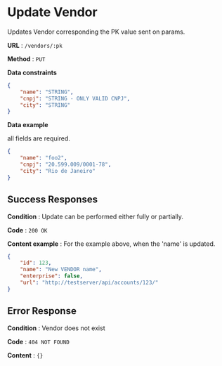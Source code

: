 # Update Vendor

Updates Vendor corresponding the PK value sent on params.

**URL** : `/vendors/:pk`

**Method** : `PUT`

**Data constraints**

```json
{
    "name": "STRING",
    "cnpj": "STRING - ONLY VALID CNPJ",
    "city": "STRING"
}
```

**Data example**

all fields are required.

```json
{
    "name": "foo2",
    "cnpj": "20.599.009/0001-78",
    "city": "Rio de Janeiro"
}
```

## Success Responses

**Condition** : Update can be performed either fully or partially.

**Code** : `200 OK`

**Content example** : For the example above, when the 'name' is updated.

```json
{
    "id": 123,
    "name": "New VENDOR name",
    "enterprise": false,
    "url": "http://testserver/api/accounts/123/"
}
```

## Error Response

**Condition** : Vendor does not exist

**Code** : `404 NOT FOUND`

**Content** : `{}`
